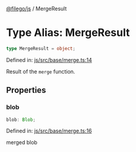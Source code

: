 [@filego/js](../README.md) / MergeResult

# Type Alias: MergeResult

```ts
type MergeResult = object;
```

Defined in: [js/src/base/merge.ts:14](https://github.com/alpheus-day/filego.js/blob/0b6198ac40a1ab78f90e02a6ab2598047e19ad06/packages/js/src/base/merge.ts#L14)

Result of the `merge` function.

## Properties

### blob

```ts
blob: Blob;
```

Defined in: [js/src/base/merge.ts:16](https://github.com/alpheus-day/filego.js/blob/0b6198ac40a1ab78f90e02a6ab2598047e19ad06/packages/js/src/base/merge.ts#L16)

merged blob
